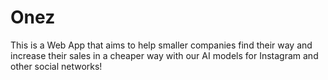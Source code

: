 # Onez
This is a Web App that aims to help smaller companies find their way and increase their sales in a cheaper way with our AI models for Instagram and other social networks!
